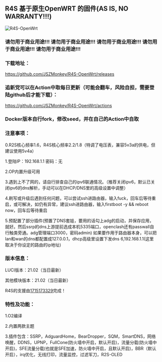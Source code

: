 ## R4S 基于原生OpenWRT 的固件(AS IS, NO WARRANTY!!!)
![R4S-OpenWrt](https://github.com/JSZMonkey/R4S-OpenWrt/workflows/R4S-OpenWrt/badge.svg)

### 请勿用于商业用途!!! 请勿用于商业用途!!! 请勿用于商业用途!!! 请勿用于商业用途!!! 请勿用于商业用途!!!

### 下载地址：
https://github.com/JSZMonkey/R4S-OpenWrt/releases

### 追新党可以在Action中取每日更新（可能会翻车，风险自担，需要登陆github后才能下载）：
https://github.com/JSZMonkey/R4S-OpenWrt/actions

### Docker版本自行fork，修改seed，并在自己的Action中自取

### 注意事项：
0.R2S核心频率1.6，R4S核心频率2.2/1.8（特调了电压表，兼容5v3a的供电，但建议使用5v4a）

1.登陆IP：192.168.1.1 密码：无

2.OP内置升级可用

3.遇到上不了网的，请自行排查自己的ipv6联通情况。（推荐关闭ipv6，默认已关闭ipv6的dns解析，手动可以在DHCP/DNS里的高级设置中调整）

4.刷写或升级后遇到任何问题，可以尝试ssh进路由器，输入fuck，回车后等待重启，或可解决，如仍有异常，建议ssh进路由器，输入firstboot -y && reboot now，回车后等待重启

5.预配置了部分插件(预置了DNS套娃，要用的话勾上adg的启动，并保存应用，就好。然后ssrp的dns上游提前选成本机5335端口，openclash还有passwall自行触类旁通。adg管理端口3000，密码admin)
如果要作用于路由器本身，可以把lan和wan的dns都配置成127.0.0.1，dhcp高级里设置下发dns 6,192.168.1.1(这里取决于你设定的路由的ip地址)

### 版本信息：
LUCI版本：21.02（当日最新）

其他模块版本：21.02（当日最新）

R4S的支援由[1715173329](https://github.com/1715173329/)完成！

### 特性及功能：
1.O2编译

2.内置两款主题

3.插件包含：SSRP，AdguardHome，BearDropper，SQM，SmartDNS，网络唤醒，DDNS，UPNP，FullCone(防火墙中开启，默认开启)，流量分载(防火墙中开启)，SFE流量分载(也就是SFE加速，防火墙中开启，且默认开启)，BBR（默认开启），irq优化，无线打印，流量监控，过滤军刀，R2S-OLED

